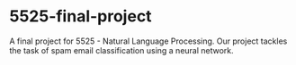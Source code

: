 # 5525-final-project
A final project for 5525 - Natural Language Processing. Our project tackles the task of spam email classification using a neural network.
